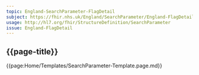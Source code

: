 ```yaml
---
topic: England-SearchParameter-FlagDetail
subject: https://fhir.nhs.uk/England/SearchParameter/England-FlagDetail
usage: http://hl7.org/fhir/StructureDefinition/SearchParameter
issue: England-FlagDetail
---
```


## {{page-title}}

{{page:Home/Templates/SearchParameter-Template.page.md}}